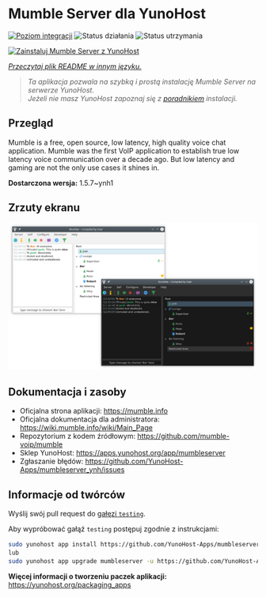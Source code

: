 <!--
To README zostało automatycznie wygenerowane przez <https://github.com/YunoHost/apps/tree/master/tools/readme_generator>
Nie powinno być ono edytowane ręcznie.
-->

# Mumble Server dla YunoHost

[![Poziom integracji](https://apps.yunohost.org/badge/integration/mumbleserver)](https://ci-apps.yunohost.org/ci/apps/mumbleserver/)
![Status działania](https://apps.yunohost.org/badge/state/mumbleserver)
![Status utrzymania](https://apps.yunohost.org/badge/maintained/mumbleserver)

[![Zainstaluj Mumble Server z YunoHost](https://install-app.yunohost.org/install-with-yunohost.svg)](https://install-app.yunohost.org/?app=mumbleserver)

*[Przeczytaj plik README w innym języku.](./ALL_README.md)*

> *Ta aplikacja pozwala na szybką i prostą instalację Mumble Server na serwerze YunoHost.*  
> *Jeżeli nie masz YunoHost zapoznaj się z [poradnikiem](https://yunohost.org/install) instalacji.*

## Przegląd

Mumble is a free, open source, low latency, high quality voice chat application. Mumble was the first VoIP application to establish true low latency voice communication over a decade ago. But low latency and gaming are not the only use cases it shines in.


**Dostarczona wersja:** 1.5.7~ynh1

## Zrzuty ekranu

![Zrzut ekranu z Mumble Server](./doc/screenshots/Mumble.png)

## Dokumentacja i zasoby

- Oficjalna strona aplikacji: <https://mumble.info>
- Oficjalna dokumentacja dla administratora: <https://wiki.mumble.info/wiki/Main_Page>
- Repozytorium z kodem źródłowym: <https://github.com/mumble-voip/mumble>
- Sklep YunoHost: <https://apps.yunohost.org/app/mumbleserver>
- Zgłaszanie błędów: <https://github.com/YunoHost-Apps/mumbleserver_ynh/issues>

## Informacje od twórców

Wyślij swój pull request do [gałęzi `testing`](https://github.com/YunoHost-Apps/mumbleserver_ynh/tree/testing).

Aby wypróbować gałąź `testing` postępuj zgodnie z instrukcjami:

```bash
sudo yunohost app install https://github.com/YunoHost-Apps/mumbleserver_ynh/tree/testing --debug
lub
sudo yunohost app upgrade mumbleserver -u https://github.com/YunoHost-Apps/mumbleserver_ynh/tree/testing --debug
```

**Więcej informacji o tworzeniu paczek aplikacji:** <https://yunohost.org/packaging_apps>
